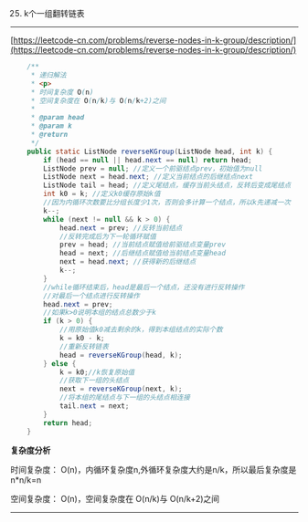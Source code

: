 25. k个一组翻转链表  
---

[https://leetcode-cn.com/problems/reverse-nodes-in-k-group/description/](https://leetcode-cn.com/problems/reverse-nodes-in-k-group/description/)  

```java  
    /**
     * 递归解法
     * <p>
     * 时间复杂度 O(n)
     * 空间复杂度在 O(n/k)与 O(n/k+2)之间
     *
     * @param head
     * @param k
     * @return
     */
    public static ListNode reverseKGroup(ListNode head, int k) {
        if (head == null || head.next == null) return head;
        ListNode prev = null; //定义一个前驱结点prev，初始值为null
        ListNode next = head.next; //定义当前结点的后继结点next
        ListNode tail = head; //定义尾结点，缓存当前头结点，反转后变成尾结点
        int k0 = k; //定义k0缓存原始k值
        //因为内循环次数要比分组长度少1次，否则会多计算一个结点，所以k先递减一次
        k--;
        while (next != null && k > 0) {
            head.next = prev; //反转当前结点
            //反转完成后为下一轮循环赋值
            prev = head; //当前结点赋值给前驱结点变量prev
            head = next; //后继结点赋值给当前结点变量head
            next = head.next; //获得新的后继结点
            k--;
        }
        //while循环结束后，head是最后一个结点，还没有进行反转操作
        //对最后一个结点进行反转操作
        head.next = prev;
        //如果k>0说明本组的结点总数少于k
        if (k > 0) {
            //用原始值k0减去剩余的k，得到本组结点的实际个数
            k = k0 - k;
            //重新反转链表
            head = reverseKGroup(head, k);
        } else {
            k = k0;//k恢复原始值
            //获取下一组的头结点
            next = reverseKGroup(next, k);
            //将本组的尾结点与下一组的头结点相连接
            tail.next = next;
        }
        return head;
    }

```  

**复杂度分析**  

时间复杂度： O(n)，内循环复杂度n,外循环复杂度大约是n/k，所以最后复杂度是n*n/k=n  

空间复杂度： O(n)，空间复杂度在 O(n/k)与 O(n/k+2)之间

---
